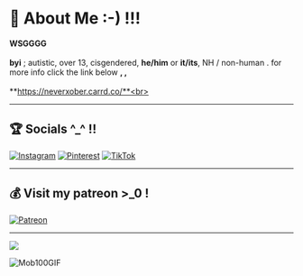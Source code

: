 

# 💫 About Me :-) !!!
**WSGGGG** <br><br>**byi** ; autistic, over 13, cisgendered, __he/him__ or __it/its__, NH / non-human . for more info click the link below **, ,** <br> <br>**https://neverxober.carrd.co/**<br>

---

## 🏆 Socials ^_^ !! 
[![Instagram](https://img.shields.io/badge/Instagram-%23E4405F.svg?logo=Instagram&logoColor=white)](https://instagram.com/lil_jiggysquirt) [![Pinterest](https://img.shields.io/badge/Pinterest-%23E60023.svg?logo=Pinterest&logoColor=white)](https://pinterest.com/eyestrainbat) [![TikTok](https://img.shields.io/badge/TikTok-%23000000.svg?logo=TikTok&logoColor=white)](https://tiktok.com/@OPXC1TYX) 


---

  ## 💰 Visit my patreon >_0 !
  [![Patreon](https://img.shields.io/badge/Patreon-F96854?style=for-the-badge&logo=patreon&logoColor=white)](https://patreon.com/patreon.com/user?u=105194963) 


---

[![](https://visitcount.itsvg.in/api?id=JAYBBAWOCKEEZ&icon=7&color=2)](https://visitcount.itsvg.in)   


![Mob100GIF](https://github.com/JAYBBAWOCKEEZ/JAYBBAWOCKEEZ/assets/163668817/5090100e-b206-420f-b47c-9b32e6f11ca0)


  
<!-- Proudly created with GPRM ( https://gprm.itsvg.in ) -->
